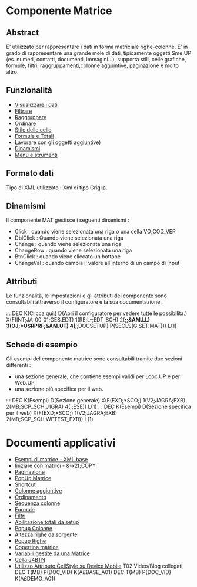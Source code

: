 # Componente Matrice

## Abstract

E' utilizzato per rappresentare i dati in forma matriciale righe-colonne.
E' in grado di rappresentare una grande mole di dati, tipicamente oggetti Sme.UP (es. numeri, contatti, documenti, immagini...), supporta stili, celle grafiche, formule, filtri, raggruppamenti,colonne aggiuntive, paginazione e molto altro.


## Funzionalità
- [Visualizzare i dati](Sorgenti/MB/DOC/LOCEXB_F01)
- [Filtrare](Sorgenti/MB/DOC/LOCEXB_F02)
- [Raggruppare](Sorgenti/MB/DOC/LOCEXB_F03)
- [Ordinare](Sorgenti/MB/DOC/LOCEXB_F04)
- [Stile delle celle](Sorgenti/MB/DOC/LOCEXB_F05)
- [Formule e Totali](Sorgenti/MB/DOC/LOCEXB_F06)
- [Lavorare con gli oggetti](Sorgenti/MB/DOC/LOCEXB_F07)
aggiuntive)
- [Dinamismi](Sorgenti/MB/DOC/LOCEXB_F08)
- [Menu e strumenti](Sorgenti/MB/DOC/LOCEXB_F09)

## Formato dati
Tipo di XML utilizzato :  Xml di tipo Griglia.

## Dinamismi
Il componente MAT gestisce i seguenti dinamismi : 
  - Click :  quando viene selezionata una riga o una cella VO;COD_VER
  - DblClick :  Quando viene selezionata una riga
  - Change :  quando viene selezionata una riga
  - ChangeRow :  quando viene selezionata una riga
  - BtnClick :  quando viene cliccato un bottone
  - ChangeVal :  quando cambia il valore all'interno di un campo di input

## Attributi
Le funzionalità, le impostazioni e gli attributi del componente sono consultabili attraverso il configuratore e la sua documentazione.

 :  : DEC K(Clicca qui.) D(Apri il configuratore per vedere tutte le possibilità.) X(F(INT;JA_00_01;GES.EDT) 1(RE;L-;EDT_SCH) 2(**;;&AM.LL) 3(OJ;*USRPRF;&AM.UT) 4(**;;DOCSETUP) P(SECLS(G.SET.MAT))) L(1)

## Schede di esempio
Gli esempi del componente matrice sono consultabili tramite due sezioni differenti : 
- una sezione generale, che contiene esempi validi per Looc.UP e per Web.UP,
- una sezione più specifica per il web.

 :  : DEC K(Esempi) D(Sezione generale) X(F(EXD;*SCO;) 1(V2;JAGRA;EXB) 2(MB;SCP_SCH;J1GRA) 4(;;ESE)) L(1)
 :  : DEC K(Esempi) D(Sezione specifica per il web) X(F(EXD;*SCO;) 1(V2;JAGRA;EXB) 2(MB;SCP_SCH;WETEST_EXB)) L(1)

# Documenti applicativi
- [Esempi di matrice - XML base](Sorgenti/MB/DOC/LOCEXB_T01)
- [Iniziare con matrici - &-x2f;COPY](Sorgenti/MB/DOC/LOCEXB_T02)
- [Paginazione](Sorgenti/MB/DOC/LOCEXB_T03)
- [PopUp Matrice](Sorgenti/MB/DOC/LOCEXB_T04)
- [Shortcut](Sorgenti/MB/DOC/LOCEXB_T05)
- [Colonne aggiuntive](Sorgenti/MB/DOC/LOCEXB_T06)
- [Ordinamento](Sorgenti/MB/DOC/LOCEXB_T07)
- [Sequenza colonne](Sorgenti/MB/DOC/LOCEXB_T08)
- [Formule](Sorgenti/MB/DOC/LOCEXB_T09)
- [Filtri](Sorgenti/MB/DOC/LOCEXB_T10)
- [Abilitazione totali da setup](Sorgenti/MB/DOC/LOCEXB_T11)
- [Popup Colonne](Sorgenti/MB/DOC/LOCEXB_T12)
- [Altezza righe da sorgente](Sorgenti/MB/DOC/LOCEXB_T13)
- [Popup Righe](Sorgenti/MB/DOC/LOCEXB_T14)
- [Copertina matrice](Sorgenti/MB/DOC/LOCEXB_T15)
- [Variabili gestite da una Matrice](Sorgenti/MB/DOC/LOCEXB_T16)
- [Cella J4BTN](Sorgenti/MB/DOC_OGG/J4_BTN)
- [Utilizzo Attributo CellStyle su Device Mobile](Sorgenti/MB/DOC/LOCEXB_MO)
  T02 Video/Blog collegati
  DEC T(MB) P(DOC_VID) K(A£BASE_A01)
  DEC T(MB) P(DOC_VID) K(A£DEMO_A01)
